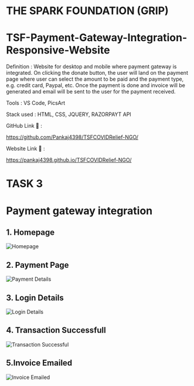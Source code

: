 # THE SPARK FOUNDATION (GRIP)
# TSF-Payment-Gateway-Integration-Responsive-Website
 <p>Definition : Website for desktop and mobile where payment gateway is integrated. On clicking the donate button, the user will land on the payment page where user can select the amount to be paid and the payment type, e.g. credit card, Paypal, etc. Once the payment is done and invoice will be generated and email will be sent to the user for the payment received.</p>


Tools : VS Code, PicsArt

Stack used : HTML, CSS, JQUERY, RAZORPAYT API

GitHub Link 🔗 :

https://github.com/Pankaj4398/TSFCOVIDRelief-NGO/

Website Link 🔗 :

https://pankaj4398.github.io/TSFCOVIDRelief-NGO/



# TASK 3

# Payment gateway integration



## 1. Homepage
![Homepage](Payment-Integration/screenshots/1.png)
## 2. Payment Page
![Payment Details](Payment-Integration/screenshots/2.png)
## 3. Login Details
![Login Details](Payment-Integration/screenshots/3.png)

## 4. Transaction Successfull
![Transaction Successful](Payment-Integration/screenshots/4.png)

## 5.Invoice Emailed
![Invoice Emailed ](Payment-Integration/screenshots/5.png)

